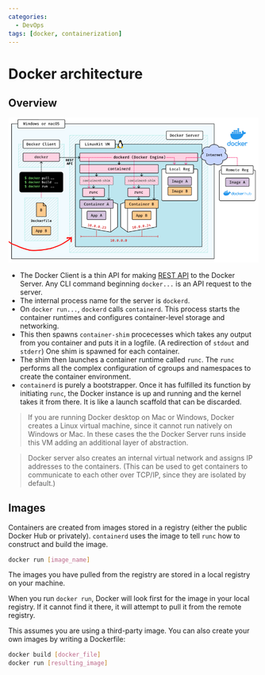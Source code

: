 ```yaml
---
categories:
  - DevOps
tags: [docker, containerization]
---
```


# Docker architecture

## Overview

![](/_img/dock-architecture.png)

- The Docker Client is a thin API for making
  [REST API](/Databases/REST/RESTful_APIs.md) to the Docker Server. Any CLI
  command beginning `docker...` is an API request to the server.
- The internal process name for the server is `dockerd`.
- On `docker run...`, `dockerd` calls `containerd`. This process starts the
  container runtimes and configures container-level storage and networking.
- This then spawns `container-shim` procecesses which takes any output from you
  container and puts it in a logfile. (A redirection of `stdout` and `stderr`)
  One shim is spawned for each container.
- The shim then launches a container runtime called `runc`. The `runc` performs
  all the complex configuration of cgroups and namespaces to create the
  container environment.
- `containerd` is purely a bootstrapper. Once it has fulfilled its function by
  initiating `runc`, the Docker instance is up and running and the kernel takes
  it from there. It is like a launch scaffold that can be discarded.

> If you are running Docker desktop on Mac or Windows, Docker creates a Linux
> virtual machine, since it cannot run natively on Windows or Mac. In these
> cases the the Docker Server runs inside this VM adding an additional layer of
> abstraction.

> Docker server also creates an internal virtual network and assigns IP
> addresses to the containers. (This can be used to get containers to
> communicate to each other over TCP/IP, since they are isolated by default.)

## Images

Containers are created from images stored in a registry (either the public
Docker Hub or privately). `containerd` uses the image to tell `runc` how to
construct and build the image.

```sh
docker run [image_name]
```

The images you have pulled from the registry are stored in a local registry on
your machine.

When you run `docker run`, Docker will look first for the image in your local
registry. If it cannot find it there, it will attempt to pull it from the remote
registry.

This assumes you are using a third-party image. You can also create your own
images by writing a Dockerfile:

```sh
docker build [docker_file]
docker run [resulting_image]
```
